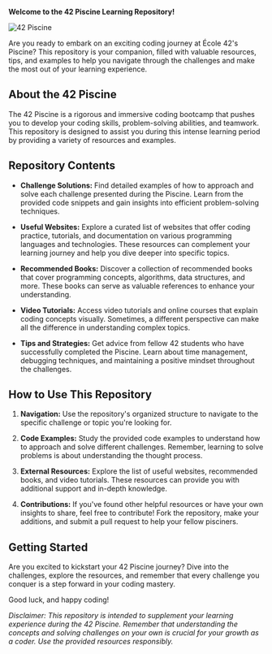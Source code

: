 
**Welcome to the 42 Piscine Learning Repository!**

![42 Piscine](insert_image_url_here)

Are you ready to embark on an exciting coding journey at École 42's Piscine? This repository is your companion, filled with valuable resources, tips, and examples to help you navigate through the challenges and make the most out of your learning experience.

## About the 42 Piscine

The 42 Piscine is a rigorous and immersive coding bootcamp that pushes you to develop your coding skills, problem-solving abilities, and teamwork. This repository is designed to assist you during this intense learning period by providing a variety of resources and examples.

## Repository Contents

- **Challenge Solutions:** Find detailed examples of how to approach and solve each challenge presented during the Piscine. Learn from the provided code snippets and gain insights into efficient problem-solving techniques.

- **Useful Websites:** Explore a curated list of websites that offer coding practice, tutorials, and documentation on various programming languages and technologies. These resources can complement your learning journey and help you dive deeper into specific topics.

- **Recommended Books:** Discover a collection of recommended books that cover programming concepts, algorithms, data structures, and more. These books can serve as valuable references to enhance your understanding.

- **Video Tutorials:** Access video tutorials and online courses that explain coding concepts visually. Sometimes, a different perspective can make all the difference in understanding complex topics.

- **Tips and Strategies:** Get advice from fellow 42 students who have successfully completed the Piscine. Learn about time management, debugging techniques, and maintaining a positive mindset throughout the challenges.

## How to Use This Repository

1. **Navigation:** Use the repository's organized structure to navigate to the specific challenge or topic you're looking for.

2. **Code Examples:** Study the provided code examples to understand how to approach and solve different challenges. Remember, learning to solve problems is about understanding the thought process.

3. **External Resources:** Explore the list of useful websites, recommended books, and video tutorials. These resources can provide you with additional support and in-depth knowledge.

4. **Contributions:** If you've found other helpful resources or have your own insights to share, feel free to contribute! Fork the repository, make your additions, and submit a pull request to help your fellow pisciners.

## Getting Started

Are you excited to kickstart your 42 Piscine journey? Dive into the challenges, explore the resources, and remember that every challenge you conquer is a step forward in your coding mastery.

Good luck, and happy coding!

*Disclaimer: This repository is intended to supplement your learning experience during the 42 Piscine. Remember that understanding the concepts and solving challenges on your own is crucial for your growth as a coder. Use the provided resources responsibly.*
